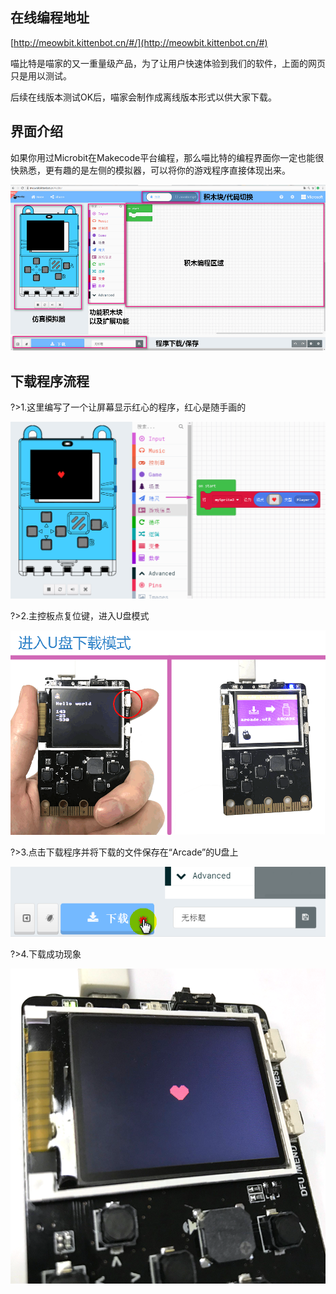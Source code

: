 ## 在线编程地址

[http://meowbit.kittenbot.cn/#/](http://meowbit.kittenbot.cn/#)

喵比特是喵家的又一重量级产品，为了让用户快速体验到我们的软件，上面的网页只是用以测试。

后续在线版本测试OK后，喵家会制作成离线版本形式以供大家下载。


## 界面介绍

如果你用过Microbit在Makecode平台编程，那么喵比特的编程界面你一定也能很快熟悉，更有趣的是左侧的模拟器，可以将你的游戏程序直接体现出来。  

![](./image/c02_01.png)


## 下载程序流程

?>1.这里编写了一个让屏幕显示红心的程序，红心是随手画的

![](./image/c02_02.png)

?>2.主控板点复位键，进入U盘模式

![](./image/c02_05.png)

?>3.点击下载程序并将下载的文件保存在“Arcade”的U盘上

![](./image/c03_05.png)

?>4.下载成功现象

![](./image/c02_07.png)

